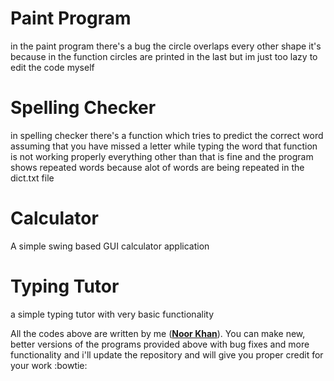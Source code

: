 # Paint Program
in the paint program there's a bug the circle overlaps every other shape it's because in the function circles are printed in the last but im just too lazy to edit the code myself

# Spelling Checker
in spelling checker there's a function which tries to predict the correct word assuming that you have missed a letter while typing the word that function is not working properly everything other than that is fine and the program shows repeated words because alot of words are being repeated in the dict.txt file

# Calculator
A simple swing based GUI calculator application

# Typing Tutor
a simple typing tutor with very basic functionality

All the codes above are written by me ([**Noor Khan**](https://www.facebook.com/Trance303 "facebook profile")). You can make new, better versions of the programs provided above with bug fixes and more functionality and i'll update the repository and will give you proper credit for your work 
:bowtie:
